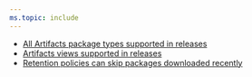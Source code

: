 ```yaml
---
ms.topic: include
---
```


* [All Artifacts package types supported in releases](#all-artifacts-package-types-supported-in-releases)
* [Artifacts views supported in releases](#artifacts-views-supported-in-releases)
* [Retention policies can skip packages downloaded recently](#retention-policies-can-skip-packages-downloaded-recently)
